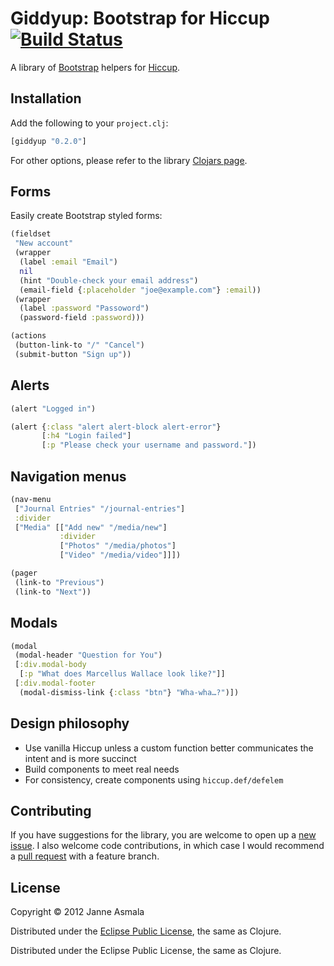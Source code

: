 Giddyup: Bootstrap for Hiccup [![Build Status](https://secure.travis-ci.org/asmala/giddyup.png?branch=master)](http://travis-ci.org/asmala/giddyup)
=============================

A library of [Bootstrap](http://getbootstrap.com/) helpers for
[Hiccup](https://github.com/weavejester/hiccup/).


## Installation

Add the following to your `project.clj`:

```clojure
[giddyup "0.2.0"]
```

For other options, please refer to the library
[Clojars page](https://clojars.org/giddyup).


## Forms

Easily create Bootstrap styled forms:

```clojure
(fieldset
 "New account"
 (wrapper
  (label :email "Email")
  nil
  (hint "Double-check your email address")
  (email-field {:placeholder "joe@example.com"} :email))
 (wrapper
  (label :password "Passoword")
  (password-field :password)))

(actions
 (button-link-to "/" "Cancel")
 (submit-button "Sign up"))
```


## Alerts

```clojure
(alert "Logged in")

(alert {:class "alert alert-block alert-error"}
       [:h4 "Login failed"]
       [:p "Please check your username and password."])
```


## Navigation menus

```clojure
(nav-menu
 ["Journal Entries" "/journal-entries"]
 :divider
 ["Media" [["Add new" "/media/new"]
           :divider
           ["Photos" "/media/photos"]
           ["Video" "/media/video"]]])

(pager
 (link-to "Previous")
 (link-to "Next"))

```


## Modals

```clojure
(modal
 (modal-header "Question for You")
 [:div.modal-body
  [:p "What does Marcellus Wallace look like?"]]
 [:div.modal-footer
  (modal-dismiss-link {:class "btn"} "Wha-wha…?")])
```


## Design philosophy

* Use vanilla Hiccup unless a custom function better communicates the
  intent and is more succinct
* Build components to meet real needs
* For consistency, create components using `hiccup.def/defelem`


## Contributing

If you have suggestions for the library, you are welcome to open up a
[new issue](https://github.com/asmala/giddyup/issues/new). I also
welcome code contributions, in which case I would recommend a
[pull request](https://help.github.com/articles/using-pull-requests)
with a feature branch.


## License

Copyright © 2012 Janne Asmala

Distributed under the
[Eclipse Public License](http://www.eclipse.org/legal/epl-v10.html),
the same as Clojure.

Distributed under the Eclipse Public License, the same as Clojure.
